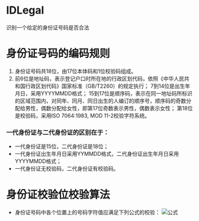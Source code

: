 # IDLegal
识别一个给定的身份证号码是否合法

# 身份证号码的编码规则
1. 身份证号码共18位，由17位本体码和1位校验码组成。
2. 前6位是地址码，表示登记户口时所在地的行政区划代码，依照《中华人民共和国行政区划代码》国家标准（GB/T2260）的规定执行；
   7到14位是出生年月日，采用YYYYMMDD格式；
   15到17位是顺序码，表示在同一地址码所标识的区域范围内，对同年、同月、同日出生的人编订的顺序号，顺序码的奇数分配给男性，偶数分配给女性，即第17位奇数表示男性，偶数表示女性；
   第18位是校验码，采用ISO 7064:1983, MOD 11-2校验字符系统。

### 一代身份证与二代身份证的区别在于：
 * 一代身份证是15位，二代身份证是18位；
 * 一代身份证出生年月日采用YYMMDD格式，二代身份证出生年月日采用YYYYMMDD格式；
 * 一代身份证无校验码，二代身份证有校验码。

# 身份证校验位校验算法
 * 身份证号码中各个位置上的号码字符值应满足下列公式的校验：
 ![公式](https://github.com/xwtester/IDLegal/raw/master/img/check_code.png)



